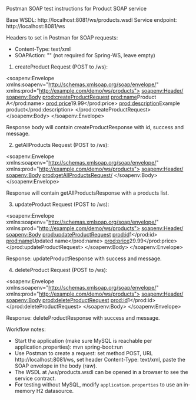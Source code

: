 Postman SOAP test instructions for Product SOAP service

Base WSDL: http://localhost:8081/ws/products.wsdl
Service endpoint: http://localhost:8081/ws

Headers to set in Postman for SOAP requests:
- Content-Type: text/xml
- SOAPAction: "" (not required for Spring-WS, leave empty)

1) createProduct
Request (POST to /ws):

<soapenv:Envelope xmlns:soapenv="http://schemas.xmlsoap.org/soap/envelope/"
                  xmlns:prod="http://example.com/demo/ws/products">
   <soapenv:Header/>
   <soapenv:Body>
      <prod:createProductRequest>
         <prod:name>Product A</prod:name>
         <prod:price>19.99</prod:price>
         <prod:description>Example product</prod:description>
      </prod:createProductRequest>
   </soapenv:Body>
</soapenv:Envelope>

Response body will contain createProductResponse with id, success and message.

2) getAllProducts
Request (POST to /ws):

<soapenv:Envelope xmlns:soapenv="http://schemas.xmlsoap.org/soap/envelope/"
                  xmlns:prod="http://example.com/demo/ws/products">
   <soapenv:Header/>
   <soapenv:Body>
      <prod:getAllProductsRequest/>
   </soapenv:Body>
</soapenv:Envelope>

Response will contain getAllProductsResponse with a products list.

3) updateProduct
Request (POST to /ws):

<soapenv:Envelope xmlns:soapenv="http://schemas.xmlsoap.org/soap/envelope/"
                  xmlns:prod="http://example.com/demo/ws/products">
   <soapenv:Header/>
   <soapenv:Body>
      <prod:updateProductRequest>
         <prod:id>1</prod:id>
         <prod:name>Updated name</prod:name>
         <prod:price>29.99</prod:price>
      </prod:updateProductRequest>
   </soapenv:Body>
</soapenv:Envelope>

Response: updateProductResponse with success and message.

4) deleteProduct
Request (POST to /ws):

<soapenv:Envelope xmlns:soapenv="http://schemas.xmlsoap.org/soap/envelope/"
                  xmlns:prod="http://example.com/demo/ws/products">
   <soapenv:Header/>
   <soapenv:Body>
      <prod:deleteProductRequest>
         <prod:id>1</prod:id>
      </prod:deleteProductRequest>
   </soapenv:Body>
</soapenv:Envelope>

Response: deleteProductResponse with success and message.

Workflow notes:
- Start the application (make sure MySQL is reachable per application.properties):
  mvn spring-boot:run
- Use Postman to create a request: set method POST, URL http://localhost:8081/ws, set header Content-Type: text/xml, paste the SOAP envelope in the body (raw).
- The WSDL at /ws/products.wsdl can be opened in a browser to see the service contract.
- For testing without MySQL, modify `application.properties` to use an in-memory H2 datasource.


